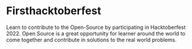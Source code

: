# Firsthacktoberfest 

Learn to contribute to the Open-Source by participating in Hacktoberfest 2022. 
Open Source is a great opportunity for learner around the world to come together and contribute in solutions to the real world problems.
